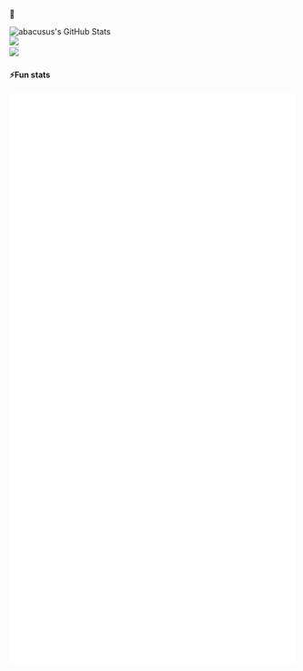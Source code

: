 🥷

![abacusus's GitHub Stats](https://github-readme-stats.vercel.app/api?username=abacusus&count_private=true&show_icons=true&theme=tokyonight)<br/>
![](https://nirzak-streak-stats.vercel.app/?user=abacusus&theme=blueberry&hide_border=false)<br/>
![](https://github-readme-stats.vercel.app/api/top-langs/?username=abacusus&theme=blueberry&hide_border=false&include_all_commits=false&count_private=false&layout=compact)



#### ⚡Fun stats

![](https://raw.githubusercontent.com/abacusus/abacusus/main/github-metrics.svg?)


<!--
**abacusus/abacusus** is a ✨ _special_ ✨ repository because its `README.md` (this file) appears on your GitHub profile.

Here are some ideas to get you started:

- 🔭 I’m currently working on ...
- 🌱 I’m currently learning ...
- 👯 I’m looking to collaborate on ...
- 🤔 I’m looking for help with ...
- 💬 Ask me about ...
- 📫 How to reach me: ...
- 😄 Pronouns: ...
- ⚡ Fun fact: ...
-->
